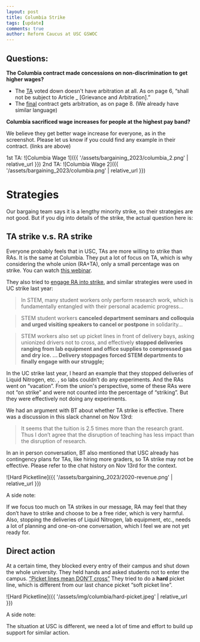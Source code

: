 ```yaml
---
layout: post
title: Columbia Strike
tags: [update]
comments: true
author: Reform Caucus at USC GSWOC
---
```


## Questions:
**The Columbia contract made concessions on non-discrimination to get higher wages?**

* The [TA](https://columbiagradunion.org/2021/04/23/typographical-error-correction-in-tentative-agreement/) voted down doesn't have arbitration at all. As on page 6, “shall not be subject to Article _ [Grievance and Arbitration].” 
* The [final](https://www.studentworkersofcolumbia.com/contract) contract gets arbitration, as on page 8. (We already have similar language)

**Columbia sacrificed wage increases for people at the highest pay band?**

We believe they get better wage increase for everyone, as in the screenshot. 
Please let us know if you could find any example in their contract. (links are above)


1st TA:
![Columbia Wage 1]({{ '/assets/bargaining_2023/columbia_2.png' | relative_url }})
2nd TA:
![Columbia Wage 2]({{ '/assets/bargaining_2023/columbia.png' | relative_url }})



# Strategies
Our bargaing team says it is a lengthy minority strike, so their strategies are not good. 
But if you dig into details of the strike, the actual question here is:

## TA strike v.s. RA strike
Everyone probably feels that in USC, TAs are more willing to strike than RAs.
It is the same at Columbia. They put a lot of focus on TA, which is why considering the whole union (RA+TA), only a small percentage was on strike. You can watch [this webinar](https://youtu.be/RhOkHfZGgY0?si=h-i8L12SZnR8ZLuV&t=2257).

They also tried to [engage RA into strike](https://jacobin.com/2023/01/columbia-university-student-workers-strike-democratic-union-stem), and similar strategies were used in UC strike last year:
> In STEM, many student workers only perform research work, which is fundamentally entangled with their personal academic progress…

> STEM student workers **canceled department seminars and colloquia and urged visiting speakers to cancel or postpone** in solidarity… 

> STEM workers also set up picket lines in front of delivery bays, asking unionized drivers not to cross, and effectively **stopped deliveries ranging from lab equipment and office supplies to compressed gas and dry ice. … Delivery stoppages forced STEM departments to finally engage with our struggle;**

In the UC strike last year, I heard an example that they stopped deliveries of Liquid Nitrogen, etc. , so labs couldn’t do any experiments. And the RAs went on “vacation”. From the union's perspective, some of these RAs were not “on strike” and were not counted into the percentage of “striking”. But they were effectively not doing any experiments.


We had an argument with BT about whether TA strike is effective. There was a discussion in this slack channel on Nov 13rd:
> It seems that the tuition is 2.5 times more than the research grant. Thus I don’t agree that the disruption of teaching has less impact than the disruption of research. 

In an in person conversation, BT also mentioned that USC already has contingency plans for TAs, like hiring more graders, so TA strike may not be effective. 
Please refer to the chat history on Nov 13rd for the context.

![Hard Picketline]({{ '/assets/bargaining_2023/2020-revenue.png' | relative_url }})

A side note:

If we focus too much on TA strikes in our message, RA may feel that they don’t have to strike and choose to be a free rider, which is very harmful.
Also, stopping the deliveries of Liquid Nitrogen, lab equipment, etc., needs a lot of planning and one-on-one conversation, which I feel we are not yet ready for.


## Direct action

At a certain time, they blocked every entry of their campus and shut down the whole university.
They held hands and asked students not to enter the campus. [“Picket lines mean DON’T cross”](https://twitter.com/ALChildress_/status/1468611203790426117/photo/1)
They tried to do a **hard** picket line, which is different from our last chance picket “soft picket line”. 

![Hard Picketline]({{ '/assets/img/columbia/hard-picket.jpeg' | relative_url }})


A side note:

The situation at USC is different, we need a lot of time and effort to build up support for similar action. 
